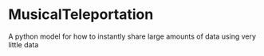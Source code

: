 # MusicalTeleportation
A python model for how to instantly share large amounts of data using very little data

